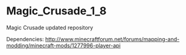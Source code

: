 # Magic_Crusade_1_8
Magic Crusade updated repository

Dependencies:
http://www.minecraftforum.net/forums/mapping-and-modding/minecraft-mods/1277996-player-api
